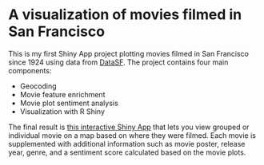 # A visualization of movies filmed in San Francisco

This is my first Shiny App project plotting movies filmed in San Francisco since 1924 using data from [DataSF](https://data.sfgov.org/Culture-and-Recreation/Film-Locations-in-San-Francisco/yitu-d5am). The project contains four main components:
  - Geocoding
  - Movie feature enrichment
  - Movie plot sentiment analysis
  - Visualization with R Shiny

The final result is [this interactive Shiny App](https://wendy-lu.shinyapps.io/films_in_san_francisco/) that lets you view grouped or individual movie on a map based on where they were filmed. Each movie is supplemented with additional information such as movie poster, release year, genre, and a sentiment score calculated based on the movie plots.
